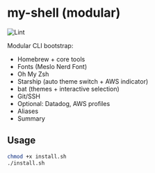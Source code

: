 # my-shell (modular)

![Lint](https://github.com/joe/my-shell/actions/workflows/lint.yml/badge.svg?branch=main)

Modular CLI bootstrap:

- Homebrew + core tools
- Fonts (Meslo Nerd Font)
- Oh My Zsh
- Starship (auto theme switch + AWS indicator)
- bat (themes + interactive selection)
- Git/SSH
- Optional: Datadog, AWS profiles
- Aliases
- Summary

## Usage

```bash
chmod +x install.sh
./install.sh
```
